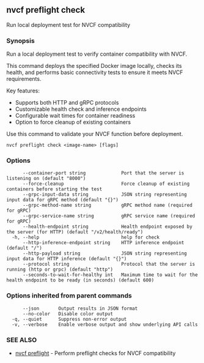 ## nvcf preflight check

Run local deployment test for NVCF compatibility

### Synopsis

Run a local deployment test to verify container compatibility with NVCF.

This command deploys the specified Docker image locally, checks its health,
and performs basic connectivity tests to ensure it meets NVCF requirements.

Key features:
- Supports both HTTP and gRPC protocols
- Customizable health check and inference endpoints
- Configurable wait times for container readiness
- Option to force cleanup of existing containers

Use this command to validate your NVCF function before deployment.

```
nvcf preflight check <image-name> [flags]
```

### Options

```
      --container-port string             Port that the server is listening on (default "8000")
      --force-cleanup                     Force cleanup of existing containers before starting the test
      --grpc-input-data string            JSON string representing input data for gRPC method (default "{}")
      --grpc-method-name string           gRPC method name (required for gRPC)
      --grpc-service-name string          gRPC service name (required for gRPC)
      --health-endpoint string            Health endpoint exposed by the server (for HTTP) (default "/v2/health/ready")
  -h, --help                              help for check
      --http-inference-endpoint string    HTTP inference endpoint (default "/")
      --http-payload string               JSON string representing input data for HTTP inference (default "{}")
      --protocol string                   Protocol that the server is running (http or grpc) (default "http")
      --seconds-to-wait-for-healthy int   Maximum time to wait for the health endpoint to be ready (in seconds) (default 600)
```

### Options inherited from parent commands

```
      --json       Output results in JSON format
      --no-color   Disable color output
  -q, --quiet      Suppress non-error output
  -v, --verbose    Enable verbose output and show underlying API calls
```

### SEE ALSO

* [nvcf preflight](nvcf_preflight.md)	 - Perform preflight checks for NVCF compatibility

